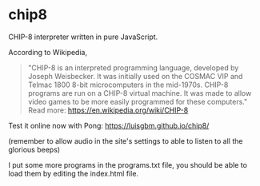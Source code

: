 # chip8

CHIP-8 interpreter written in pure JavaScript.

According to Wikipedia,

>"CHIP-8 is an interpreted programming language, developed by Joseph Weisbecker. It was initially used on the COSMAC VIP and Telmac 1800 8-bit microcomputers in the mid-1970s. CHIP-8 programs are run on a CHIP-8 virtual machine. It was made to allow video games to be more easily programmed for these computers." Read more: https://en.wikipedia.org/wiki/CHIP-8

Test it online now with Pong: https://luisgbm.github.io/chip8/

(remember to allow audio in the site's settings to able to listen to all the glorious beeps)

I put some more programs in the programs.txt file, you should be able to load them by editing the index.html file.
